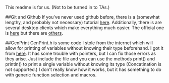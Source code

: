 This readme is for us. (Not to be turned in to TAs.)

##Git and Github
If you've never used github before, there is a (somewhat lengthy, and probably not necessary) tutorial [here](http://product.hubspot.com/blog/git-and-github-tutorial-for-beginners). Additionally, there is are several desktop clients which make everything much easier. The official one is [here](https://desktop.github.com/) but there are [others](https://git-scm.com/download/gui/linux).

##GenPrint
GenPrint.h is some code I stole from the internet which will allow for printing of variables without knowing their type beforehand. I got it from [here](http://www.robertgamble.net/2012/01/c11-generic-selections.html). It has some trouble with pointers, but I can fix those errors as they arise. Just include the file and you can use the methods print() and println() to print a single variable without knowing its type  (Concatination is not supported.) I don't really know how it works, but it has something to do with generic function selection and macros.
